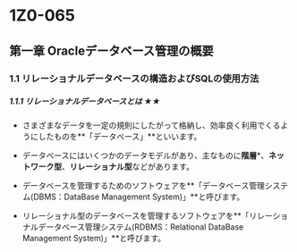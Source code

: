 # 1Z0-065
## 第一章 Oracleデータベース管理の概要
### 1.1 リレーショナルデータベースの構造およびSQLの使用方法
##### 1.1.1 リレーショナルデータベースとは ★★

  + さまざまなデータを一定の規則にしたがって格納し、効率良く利用でくるようにしたものを**「データベース」**といいます。

  + データベースにはいくつかのデータモデルがあり、主なものに**階層***、**ネットワーク型**、**リレーショナル型**などがあります。

  + データベースを管理するためのソフトウェアを**「データベース管理システム(DBMS：DataBase Management System)」**と呼びます。

  + リレーショナル型のデータベースを管理するソフトウェアを**「リレーショナルデータベース管理システム(RDBMS：Relational DataBase Management System)」**と呼びます。





